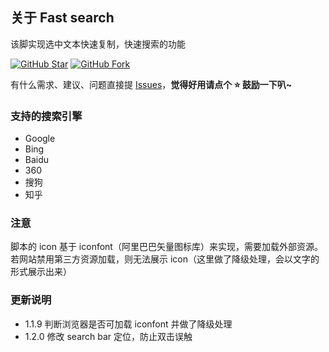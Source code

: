 <!--
 * @Author: HaoJie
 * @Date: 2022-03-29 15:40:44
 * @LastEditTime: 2022-03-30 11:11:40
 * @LastEditors: HaoJie
 * @FilePath: \fastSearch\README.md
-->

## 关于 Fast search

该脚实现选中文本快速复制，快速搜索的功能

[![GitHub Star](https://img.shields.io/github/stars/peihaojie/fastSearch.svg?style=flat-square&label=Star&color=4285dd&logo=github)](https://github.com/peihaojie/fastSearch) [![GitHub Fork](https://img.shields.io/github/forks/peihaojie/fastSearch.svg?style=flat-square&label=Fork&color=4285dd&logo=github)](https://github.com/peihaojie/fastSearch)

有什么需求、建议、问题直接提 [Issues](https://github.com/peihaojie/fastSearch/issues/new)，**觉得好用请点个 ⭐ 鼓励一下叭~**

### 支持的搜索引擎

- Google
- Bing
- Baidu
- 360
- 搜狗
- 知乎

### 注意

脚本的 icon 基于 iconfont（阿里巴巴矢量图标库）来实现，需要加载外部资源。
若网站禁用第三方资源加载，则无法展示 icon（这里做了降级处理，会以文字的形式展示出来）

### 更新说明

- 1.1.9 判断浏览器是否可加载 iconfont 并做了降级处理
- 1.2.0 修改 search bar 定位，防止双击误触
